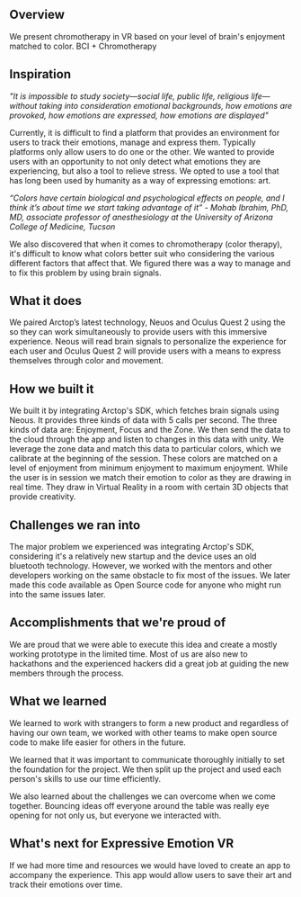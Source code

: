 ## Overview
We present chromotherapy  in VR based on your level of brain's enjoyment matched to color. BCI + Chromotherapy

## Inspiration

*"It is impossible to study society—social life, public life, religious life—without taking into consideration emotional backgrounds, how emotions are provoked, how emotions are expressed, how emotions are displayed"*

Currently, it is difficult to find a platform that provides an environment for users to track their emotions, manage and express them. Typically platforms only allow users to do one or the other. We wanted to provide users with an opportunity to not only detect what emotions they are experiencing, but also a tool to relieve stress. We opted to use a tool that has long been used by humanity as a way of expressing emotions: art.

*“Colors have certain biological and psychological effects on people, and I think it’s about time we start taking advantage of it” - Mohab Ibrahim, PhD, MD, associate professor of anesthesiology at the University of Arizona College of Medicine, Tucson*

We also discovered that when it comes to chromotherapy (color therapy), it's difficult to know what colors better suit who considering the various different factors that affect that. We figured there was a way to manage  and to fix this problem by using brain signals. 

## What it does

We paired Arctop’s latest technology, Neuos and Oculus Quest 2 using the so they can work simultaneously to provide users with this immersive experience. Neous will read brain signals to personalize the experience for each user and Oculus Quest 2 will provide users with a means to express themselves through color and movement.

## How we built it
We built it by integrating Arctop's SDK, which fetches brain signals using Neous. It provides three kinds of data with 5 calls per second. The three kinds of data are: Enjoyment, Focus and the Zone. We then send the data to the cloud through the app and listen to changes in this data with unity. We leverage the zone data and match this data to particular colors, which we calibrate at the beginning of the session. These colors are matched on a level of enjoyment from minimum enjoyment to maximum enjoyment. 
While the user is in session we match their emotion to color as they are drawing in real time. They draw in Virtual Reality in a room with certain 3D objects that provide creativity.

## Challenges we ran into
The major problem we experienced was integrating Arctop's SDK, considering it's a relatively new startup and the device uses an old bluetooth technology. However, we worked with the mentors and other developers working on the same obstacle to fix most of the issues. We later made this code available as Open Source code for anyone who might run into the same issues later.

## Accomplishments that we're proud of
We are proud that we were able to execute this idea and create a mostly working prototype in the limited time. Most of us are also new to hackathons and the experienced hackers did a great job at guiding the new members through the process.

## What we learned
We  learned to work with strangers to form a new product and regardless of having our own team, we worked with other teams to make open source code to make life easier for others in the future.

We learned that it was important to communicate thoroughly initially to set the foundation for the project. We then split up the project and used each person's skills to use our time efficiently.

We also learned about the challenges we can overcome when we come together. Bouncing ideas off everyone around the table was really eye opening for not only us, but everyone we interacted with.

## What's next for Expressive Emotion VR
If we had more time and resources we would have loved to create an app to accompany the experience. This app would allow users to save their art and track their emotions over time.


